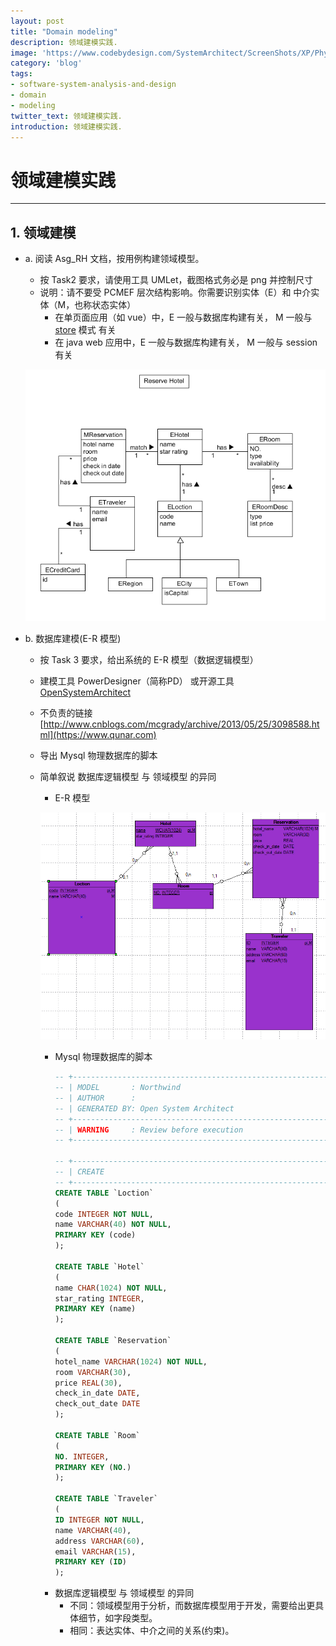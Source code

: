 ```yaml
---
layout: post
title: "Domain modeling"
description: 领域建模实践.
image: 'https://www.codebydesign.com/SystemArchitect/ScreenShots/XP/PhysicalModel.png'
category: 'blog'
tags:
- software-system-analysis-and-design
- domain
- modeling
twitter_text: 领域建模实践.
introduction: 领域建模实践.
---
```


# 领域建模实践

------

## 1. 领域建模
 - a. 阅读 Asg_RH 文档，按用例构建领域模型。
    - 按 Task2 要求，请使用工具 UMLet，截图格式务必是 png 并控制尺寸
    - 说明：请不要受 PCMEF 层次结构影响。你需要识别实体（E）和 中介实体（M，也称状态实体）
        - 在单页面应用（如 vue）中，E 一般与数据库构建有关， M 一般与 [store](https://cn.vuejs.org/v2/guide/state-management.html) 模式 有关
        - 在 java web 应用中，E 一般与数据库构建有关， M 一般与 session 有关
    
    ![Asg_RH Task2 领域模型](/assets/img/blog/domain-modeling-reserve-hotel.png)
 - b. 数据库建模(E-R 模型)
    - 按 Task 3 要求，给出系统的 E-R 模型（数据逻辑模型）
    - 建模工具 PowerDesigner（简称PD） 或开源工具 [OpenSystemArchitect](https://www.codebydesign.com)
    - 不负责的链接 [http://www.cnblogs.com/mcgrady/archive/2013/05/25/3098588.html](https://www.qunar.com)
    - 导出 Mysql 物理数据库的脚本
    - 简单叙说 数据库逻辑模型 与 领域模型 的异同
        - E-R 模型
        
        ![Asg_RH Task1 用例图](/assets/img/blog/domain-modeling-design.png)

        - Mysql 物理数据库的脚本
            ```sql
            -- +---------------------------------------------------------
            -- | MODEL       : Northwind
            -- | AUTHOR      : 
            -- | GENERATED BY: Open System Architect
            -- +---------------------------------------------------------
            -- | WARNING     : Review before execution
            -- +---------------------------------------------------------

            -- +---------------------------------------------------------
            -- | CREATE
            -- +---------------------------------------------------------
            CREATE TABLE `Loction`
            (
            code INTEGER NOT NULL,
            name VARCHAR(40) NOT NULL,
            PRIMARY KEY (code)
            );

            CREATE TABLE `Hotel`
            (
            name CHAR(1024) NOT NULL,
            star_rating INTEGER,
            PRIMARY KEY (name)
            );

            CREATE TABLE `Reservation`
            (
            hotel_name VARCHAR(1024) NOT NULL,
            room VARCHAR(30),
            price REAL(30),
            check_in_date DATE,
            check_out_date DATE
            );

            CREATE TABLE `Room`
            (
            NO. INTEGER,
            PRIMARY KEY (NO.)
            );

            CREATE TABLE `Traveler`
            (
            ID INTEGER NOT NULL,
            name VARCHAR(40),
            address VARCHAR(60),
            email VARCHAR(15),
            PRIMARY KEY (ID)
            );
            ```
        - 数据库逻辑模型 与 领域模型 的异同
            - 不同：领域模型用于分析，而数据库模型用于开发，需要给出更具体细节，如字段类型。
            - 相同：表达实体、中介之间的关系(约束)。
